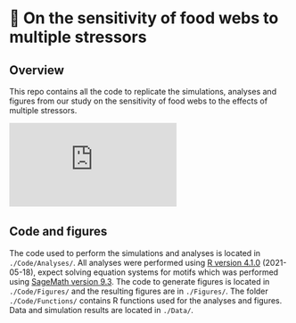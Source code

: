 # :book: On the sensitivity of food webs to multiple stressors
<!-- [![DOI](https://zenodo.org/badge/.svg)](https://zenodo.org/badge/latestdoi/) -->



## Overview

This repo contains all the code to replicate the simulations, analyses and figures from our study on the sensitivity of food webs to the effects of multiple stressors.

![](https://github.com/david-beauchesne/FoodWeb-MultiStressors/blob/master/Figures/Figure_2.pdf)


## Code and figures

The code used to perform the simulations and analyses is located in `./Code/Analyses/`. All analyses were performed using [R version 4.1.0](https://www.r-project.org/) (2021-05-18), expect solving equation systems for motifs which was performed using [SageMath version 9.3](https://www.sagemath.org/). The code to generate figures is located in `./Code/Figures/` and the resulting figures are in `./Figures/`. The folder `./Code/Functions/` contains R functions used for the analyses and figures. Data and simulation results are located in `./Data/`.

